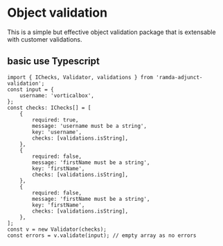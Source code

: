 # Object validation

This is a simple but effective object validation package that is extensable with customer validations.

## basic use Typescript


```
import { IChecks, Validator, validations } from 'ramda-adjunct-validation';
const input = {
    username: 'vorticalbox',
};
const checks: IChecks[] = [
    {
        required: true,
        message: 'username must be a string',
        key: 'username',
        checks: [validations.isString],
    },
    {
        required: false,
        message: 'firstName must be a string',
        key: 'firstName',
        checks: [validations.isString],
    },
    {
        required: false,
        message: 'firstName must be a string',
        key: 'firstName',
        checks: [validations.isString],
    },
];
const v = new Validator(checks);
const errors = v.validate(input); // empty array as no errors
```